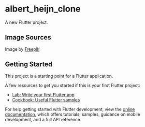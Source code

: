 # albert_heijn_clone

A new Flutter project.

## Image Sources

Image by <a href="https://www.freepik.com/free-photo/bowl-with-feed-paw-figure-light-background_4731997.htm#query=pet%20food&position=30&from_view=search&track=ais">Freepik</a>

## Getting Started

This project is a starting point for a Flutter application.

A few resources to get you started if this is your first Flutter project:

- [Lab: Write your first Flutter app](https://docs.flutter.dev/get-started/codelab)
- [Cookbook: Useful Flutter samples](https://docs.flutter.dev/cookbook)

For help getting started with Flutter development, view the
[online documentation](https://docs.flutter.dev/), which offers tutorials,
samples, guidance on mobile development, and a full API reference.
